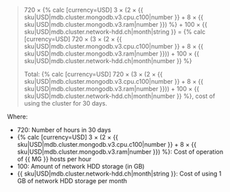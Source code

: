 > 720 × {% calc [currency=USD] 3 × (2 × {{ sku|USD|mdb.cluster.mongodb.v3.cpu.c100|number }} + 8 × {{ sku|USD|mdb.cluster.mongodb.v3.ram|number }}) %} + 100&nbsp;×&nbsp;{{ sku|USD|mdb.cluster.network-hdd.ch|month|string }} = {% calc [currency=USD] 720 × (3 × (2 × {{ sku|USD|mdb.cluster.mongodb.v3.cpu.c100|number }} + 8 × {{ sku|USD|mdb.cluster.mongodb.v3.ram|number }})) + 100 × {{ sku|USD|mdb.cluster.network-hdd.ch|month|number }} %}
>
> Total: {% calc [currency=USD] 720 × (3 × (2 × {{ sku|USD|mdb.cluster.mongodb.v3.cpu.c100|number }} + 8 × {{ sku|USD|mdb.cluster.mongodb.v3.ram|number }})) + 100 × {{ sku|USD|mdb.cluster.network-hdd.ch|month|number }} %}, cost of using the cluster for 30 days.

Where:
* 720: Number of hours in 30 days
* {% calc [currency=USD] 3 × (2 × {{ sku|USD|mdb.cluster.mongodb.v3.cpu.c100|number }} + 8 × {{ sku|USD|mdb.cluster.mongodb.v3.ram|number }}) %}: Cost of operation of {{ MG }} hosts per hour
* 100: Amount of network HDD storage (in GB)
* {{ sku|USD|mdb.cluster.network-hdd.ch|month|string }}: Cost of using 1 GB of network HDD storage per month